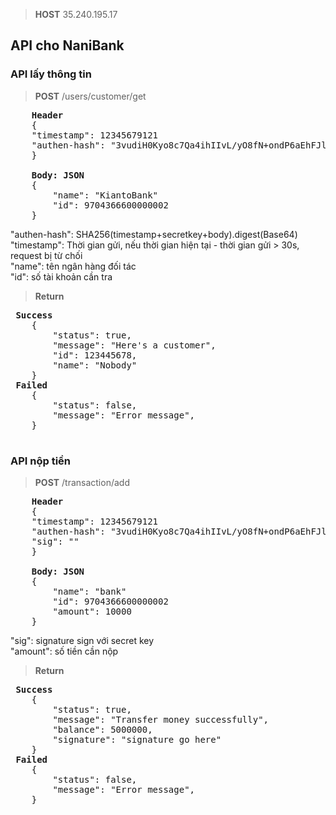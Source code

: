 >**HOST** 35.240.195.17

## API cho NaniBank

### API lấy thông tin


>**POST** /users/customer/get  

<pre>
    <b>Header</b>  
    {  
    "timestamp": 12345679121  
    "authen-hash": "3vudiH0Kyo8c7Qa4ihIIvL/yO8fN+ondP6aEhFJlZTA="  
    }  

    <b>Body: JSON</b>  
    {  
        "name": "KiantoBank"  
        "id": 9704366600000002  
    }  
</pre>  


"authen-hash": SHA256(timestamp+secretkey+body).digest(Base64)  
 "timestamp": Thời gian gửi, nếu thời gian hiện tại - thời gian gửi > 30s, request bị từ chối  
 "name": tên ngân hàng đối tác  
 "id": số tài khoản cần tra  

>**Return**  
 <pre>
 <b>Success</b>
    {  
        "status": true,  
        "message": "Here's a customer",  
        "id": 123445678,  
        "name": "Nobody"  
    }  
 <b>Failed</b>
    {  
        "status": false,  
        "message": "Error message",    
    }  
 </pre>

### API nộp tiền


>**POST** /transaction/add  

<pre>
    <b>Header</b>   
    {  
    "timestamp": 12345679121  
    "authen-hash": "3vudiH0Kyo8c7Qa4ihIIvL/yO8fN+ondP6aEhFJlZTA="  
    "sig": ""  
    }  

    <b>Body: JSON</b>   
    {  
        "name": "bank"  
        "id": 9704366600000002  
        "amount": 10000  
    }  
</pre>

 "sig": signature sign với secret key  
 "amount": số tiền cần nộp  

>**Return**  
 <pre>
 <b>Success</b>
    {  
        "status": true,  
        "message": "Transfer money successfully",  
        "balance": 5000000,  
        "signature": "signature go here"  
    }  
 <b>Failed</b>
    {  
        "status": false,  
        "message": "Error message",    
    }  
 </pre>
